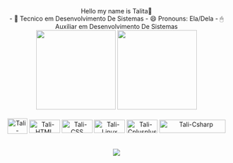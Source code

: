
<div align="center">
 Hello my name is Talita👋<br>
 - 🌱 Tecnico em Desenvolvimento De Sistemas
 - 😄 Pronouns: Ela/Dela
 - 🖱 Auxiliar em Desenvolvimento De Sistemas
 <div>
  <img height="180em"  src="https://github-readme-stats.vercel.app/api?username=talitatodesco&show_icons=true&theme=radical"/>
  <img height="180em" src="https://github-readme-stats.vercel.app/api/top-langs/?username=talitatodesco&layout=compact&theme=radical"/>
 </div>
 
 <div style="display: inline_block"> <br>
  <img align="center" alt="Tali-Csharp" height="35" width="45" src="https://img.shields.io/badge/C%23-239120?style=for-the-badge&logo=c-sharp&logoColor=white">
  <img align="center" alt="Tali-HTML" height="30" width="70" src="https://img.shields.io/badge/HTML5-E34F26?style=for-the-badge&logo=html5&logoColor=white">
  <img align="center" alt="Tali-CSS" height="30" width="70" src="https://img.shields.io/badge/CSS3-1572B6?style=for-the-badge&logo=css3&logoColor=white">
  <img align="center" alt="Tali-Linux" height="30" width="70" src="https://img.shields.io/badge/Ubuntu-E95420?style=for-the-badge&logo=ubuntu&logoColor=white">
  <img align="center" alt="Tali-Cplusplus" height="30" width="70" src="https://img.shields.io/badge/C%2B%2B-00599C?style=for-the-badge&logo=c%2B%2B&logoColor=white">
  <img align="center" alt="Tali-Csharp" height="30" width="150" src="https://img.shields.io/badge/Nintendo_3DS-D12228?style=for-the-badge&logo=nintendo-3ds&logoColor=white">
</div>
  <br><br>
  <img src= "https://user-images.githubusercontent.com/70537487/197129031-1ad5f8ce-31d1-4118-88d6-205e096289db.gif">
 </div>
 

 
 


